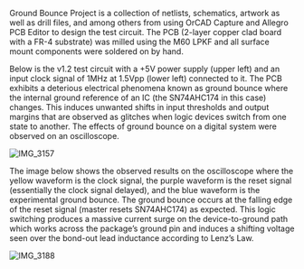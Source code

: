 Ground Bounce Project is a collection of netlists, schematics, artwork as well as drill files, and among others from using OrCAD Capture
and Allegro PCB Editor to design the test circuit. The PCB (2-layer copper clad board with a FR-4 substrate) was milled using the M60 LPKF and all surface mount components were soldered on by hand.


Below is the v1.2 test circuit with a +5V power supply (upper left) and an input clock signal of 1MHz at 1.5Vpp (lower left) connected to it. The PCB exhibits a deterious electrical phenomena known as ground bounce where the internal ground reference of an IC (the SN74AHC174 in this case) changes. This induces unwanted shifts in input thresholds and output margins that are observed as glitches when logic devices switch from one state to another. The effects of ground bounce on a digital system were observed on an oscilloscope.

![IMG_3157](https://user-images.githubusercontent.com/65200990/179433968-1e4fb3cd-7efa-4c60-993c-fb0898315b0e.jpeg)


The image below shows the observed results on the oscilloscope where the yellow waveform is the clock signal, the purple waveform is the 
reset signal (essentially the clock signal delayed), and the blue waveform is the experimental ground bounce. The ground bounce occurs at
the falling edge of the reset signal (master resets SN74AHC174) as expected. This logic switching produces a massive current surge on the 
device-to-ground path which works across the package’s ground pin and induces a shifting voltage seen over the bond-out lead inductance 
according to Lenz’s Law.

![IMG_3188](https://user-images.githubusercontent.com/65200990/179433997-bc577a0f-db8c-4e37-bea1-e31924354a9d.jpeg)
